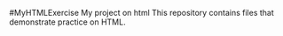 #MyHTMLExercise
My project on html
This repository contains files that demonstrate practice on HTML. 